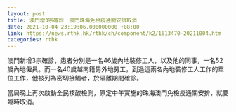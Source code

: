```yaml
---
layout: post
title: 澳門增3宗確診　澳門珠海免檢疫通關安排取消
date: 2021-10-04 23:19:06.000000000 +08:00
link: https://news.rthk.hk/rthk/ch/component/k2/1613470-20211004.htm
categories: rthk
---
```


澳門新增3宗確診，患者分別是一名46歲內地裝修工人，以及他的同事，一名52歲內地僱員。而一名40歲越南籍男外地勞工，到過這兩名內地裝修工人工作的單位工作，他被列為密切接觸者，於隔離期間確診。

當局晚上再次啟動全民核酸檢測，原定中午實施的珠海澳門免檢疫通關安排，就要臨時取消。

